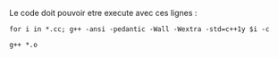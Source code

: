 Le code doit pouvoir etre execute avec ces lignes :

`for i in *.cc; g++ -ansi -pedantic -Wall -Wextra -std=c++1y $i -c`

`g++ *.o`
